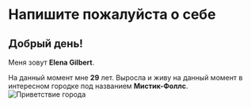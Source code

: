 # Напишите пожалуйста о себе  

## Добрый день! 
Меня зовут **Elena Gilbert**.  

На данный момент мне **29** лет. Выросла и живу на данный момент в интересном городке под названием **Мистик-Фоллс**.  
![Приветствие города](https://www.syl.ru/misc/i/ai/308446/1729660.jpg)  